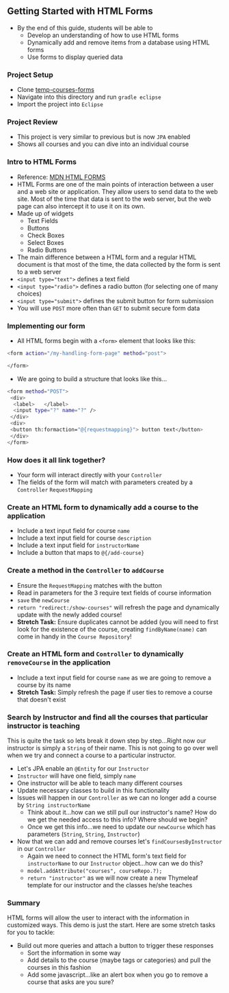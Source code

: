 ## Getting Started with HTML Forms

  - By the end of this guide, students will be able to 
    - Develop an understanding of how to use HTML forms
    - Dynamically add and remove items from a database using HTML forms
    - Use forms to display queried data 
  

### Project Setup
- Clone [temp-courses-forms](https://github.com/WeCanCodeIT/temp-courses-forms)
- Navigate into this directory and run `gradle eclipse` 
- Import the project into `Eclipse`

### Project Review
- This project is very similar to previous but is now `JPA` enabled
- Shows all courses and you can dive into an individual course

### Intro to HTML Forms
- Reference: [MDN HTML FORMS](https://developer.mozilla.org/en-US/docs/Learn/HTML/Forms/Your_first_HTML_form)
- HTML Forms are one of the main points of interaction between a user and a web site or application. They allow users to send data to the web site. Most of the time that data is sent to the web server, but the web page can also intercept it to use it on its own.
- Made up of widgets
  - Text Fields
  - Buttons
  - Check Boxes
  - Select Boxes
  - Radio Buttons
- The main difference between a HTML form and a regular HTML document is that most of the time, the data collected by the form is sent to a web server
- `<input type="text">` defines a text field
- `<input type="radio">` defines a radio button (for selecting one of many choices)
- `<input type="submit">` defines the submit button for form submission
- You will use `POST` more often than `GET` to submit secure form data


### Implementing our form
- All HTML forms begin with a `<form>` element that looks like this: 
```bash
<form action="/my-handling-form-page" method="post">

</form>
```
- We are going to build a structure that looks like this...
```bash
<form method="POST">
 <div>
  <label>   </label>
  <input type="?" name="?" />
 </div>
 <div>
 <button th:formaction="@{requestmapping}"> button text</button>
 </div>
</form>
```

### How does it all link together?
- Your form will interact directly with your `Controller`
- The fields of the form will match with parameters created by a `Controller` `RequestMapping` 

### Create an HTML form to dynamically add a course to the application
- Include a text input field for course `name`
- Include a text input field for course `description`
- Include a text input field for `instructorName`
- Include a button that maps to `@{/add-course}`

### Create a method in the `Controller` to `addCourse`
- Ensure the `RequestMapping` matches with the button
- Read in parameters for the 3 require text fields of course information
- `save` the `newCourse` 
- `return "redirect:/show-courses"` will refresh the page and dynamically update with the newly added course!
- **Stretch Task:** Ensure duplicates cannot be added (you will need to first look for the existence of the course, creating `findByName(name)` can come in handy in the `Course Repository`!

### Create an HTML form and `Controller` to dynamically `removeCourse`  in the application
- Include a text input field for course `name` as we are going to remove a course by its name
- **Stretch Task:** Simply refresh the page if user ties to remove a course that doesn't exist

### Search by Instructor and find all the courses that particular instructor is teaching
This is quite the task so lets break it down step by step...Right now our instructor is simply a `String` of their name. This is not going to go over well when we try and connect a course to a particular instructor.
- Let's JPA enable an `@Entity` for our `Instructor`
- `Instructor` will have one field, simply `name`
- One instructor will be able to teach many different courses 
- Update necessary classes to build in this functionality
- Issues will happen in our `Controller` as we can no longer add a course by `String instructorName`
  - Think about it...how can we still pull our instructor's name? How do we get the needed access to this info? Where should we begin?
  - Once we get this info...we need to update our `newCourse` which has parameters (`String`, `String`, `Instructor`)
- Now that we can add and remove courses let's `findCoursesByInstructor` in our `Controller`
  - Again we need to connect the HTML form's text field for `instructorName` to our `Instructor` object...how can we do this?
  - `model.addAttribute("courses", courseRepo.?);`
  - `return "instructor"` as we will now create a new Thymeleaf template for our instructor and the classes he/she teaches

### Summary 
HTML forms will allow the user to interact with the information in customized ways. This demo is just the start. Here are some stretch tasks for you to tackle:
- Build out more queries and attach a button to trigger these responses
  - Sort the information in some way
  - Add details to the course (maybe tags or categories) and pull the courses in this fashion
  - Add some javascript...like an alert box when you go to remove a course that asks are you sure?
  

